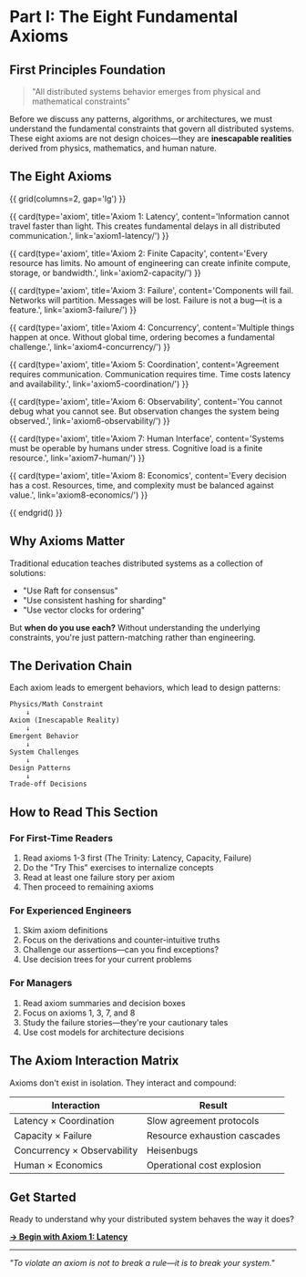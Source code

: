 # Part I: The Eight Fundamental Axioms

## First Principles Foundation

> "All distributed systems behavior emerges from physical and mathematical constraints"

Before we discuss any patterns, algorithms, or architectures, we must understand the fundamental constraints that govern all distributed systems. These eight axioms are not design choices—they are **inescapable realities** derived from physics, mathematics, and human nature.

## The Eight Axioms

<div class="axiom-grid">
{{ grid(columns=2, gap='lg') }}

{{ card(type='axiom', title='Axiom 1: Latency', content='Information cannot travel faster than light. This creates fundamental delays in all distributed communication.', link='axiom1-latency/') }}

{{ card(type='axiom', title='Axiom 2: Finite Capacity', content='Every resource has limits. No amount of engineering can create infinite compute, storage, or bandwidth.', link='axiom2-capacity/') }}

{{ card(type='axiom', title='Axiom 3: Failure', content='Components will fail. Networks will partition. Messages will be lost. Failure is not a bug—it is a feature.', link='axiom3-failure/') }}

{{ card(type='axiom', title='Axiom 4: Concurrency', content='Multiple things happen at once. Without global time, ordering becomes a fundamental challenge.', link='axiom4-concurrency/') }}

{{ card(type='axiom', title='Axiom 5: Coordination', content='Agreement requires communication. Communication requires time. Time costs latency and availability.', link='axiom5-coordination/') }}

{{ card(type='axiom', title='Axiom 6: Observability', content='You cannot debug what you cannot see. But observation changes the system being observed.', link='axiom6-observability/') }}

{{ card(type='axiom', title='Axiom 7: Human Interface', content='Systems must be operable by humans under stress. Cognitive load is a finite resource.', link='axiom7-human/') }}

{{ card(type='axiom', title='Axiom 8: Economics', content='Every decision has a cost. Resources, time, and complexity must be balanced against value.', link='axiom8-economics/') }}

{{ endgrid() }}
</div>

## Why Axioms Matter

Traditional education teaches distributed systems as a collection of solutions:
- "Use Raft for consensus"
- "Use consistent hashing for sharding"
- "Use vector clocks for ordering"

But **when do you use each?** Without understanding the underlying constraints, you're just pattern-matching rather than engineering.

## The Derivation Chain

Each axiom leads to emergent behaviors, which lead to design patterns:

```
Physics/Math Constraint
    ↓
Axiom (Inescapable Reality)
    ↓
Emergent Behavior
    ↓
System Challenges
    ↓
Design Patterns
    ↓
Trade-off Decisions
```

## How to Read This Section

### For First-Time Readers
1. Read axioms 1-3 first (The Trinity: Latency, Capacity, Failure)
2. Do the "Try This" exercises to internalize concepts
3. Read at least one failure story per axiom
4. Then proceed to remaining axioms

### For Experienced Engineers
1. Skim axiom definitions
2. Focus on the derivations and counter-intuitive truths
3. Challenge our assertions—can you find exceptions?
4. Use decision trees for your current problems

### For Managers
1. Read axiom summaries and decision boxes
2. Focus on axioms 1, 3, 7, and 8
3. Study the failure stories—they're your cautionary tales
4. Use cost models for architecture decisions

## The Axiom Interaction Matrix

Axioms don't exist in isolation. They interact and compound:

| Interaction | Result |
|------------|---------|
| Latency × Coordination | Slow agreement protocols |
| Capacity × Failure | Resource exhaustion cascades |
| Concurrency × Observability | Heisenbugs |
| Human × Economics | Operational cost explosion |

## Get Started

Ready to understand why your distributed system behaves the way it does?

[**→ Begin with Axiom 1: Latency**](axiom1-latency/)

---

*"To violate an axiom is not to break a rule—it is to break your system."*